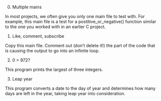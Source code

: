 0. Multiple mains 

In most projects, we often give you only one main file to test with. For example, this main file is a test for a postitive_or_negative() function similar to the one you worked with in an earlier C project.

1. Like, comment, subscribe

Copy this main file. Comment out (don’t delete it!) the part of the code that is causing the output to go into an infinite loop.

2. 0 > 972?

This program prints the largest of three integers.

3. Leap year

This program converts a date to the day of year and determines how many days are left in the year, taking leap year into consideration.
